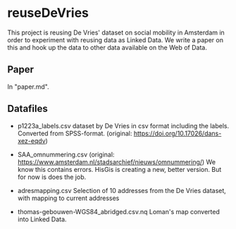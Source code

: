 # reuseDeVries

This project is reusing De Vries' dataset on social mobility in Amsterdam in order to experiment with reusing data as Linked Data. We write a paper on this and hook up the data to other data available on the Web of Data.

## Paper
In "paper.md".

## Datafiles
* p1223a_labels.csv 
dataset by De Vries in csv format including the labels. Converted from SPSS-format. (original: https://doi.org/10.17026/dans-xez-eqdv)

* SAA_omnummering.csv (original: https://www.amsterdam.nl/stadsarchief/nieuws/omnummering/)
We know this contains errors. HisGis is creating a new, better version. But for now is does the job.

* adresmapping.csv
Selection of 10 addresses from the De Vries dataset, with mapping to current addresses

* thomas-gebouwen-WGS84_abridged.csv.nq
Loman's map converted into Linked Data.


